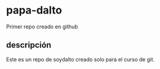 # papa-dalto
Primer repo creado en github


## descripción 
Este es un repo de soydalto creado solo para el curso de git.
